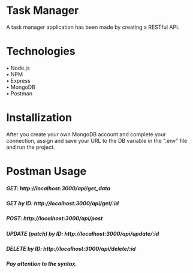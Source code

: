 
# Task Manager

A task manager application has been made by creating a RESTful API.

# Technologies

• Node.js <br>
• NPM <br>
• Express <br>
• MongoDB <br>
• Postman 

# Installization

After you create your own MongoDB account and complete your connection, assign and save your URL to the DB variable in the ".env" file and run the project.

# Postman Usage 

##### GET: http://localhost:3000/api/get_data
##### GET by ID: http://localhost:3000/api/get/:id
##### POST: http://localhost:3000/api/post
##### UPDATE (patch) by ID: http://localhost:3000/api/update/:id
##### DELETE by ID: http://localhost:3000/api/delete/:id
####  
##### Pay attention to the syntax.
